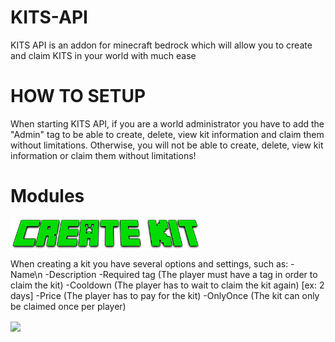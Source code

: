 # KITS-API
KITS API is an addon for minecraft bedrock which will allow you to create and claim KITS in your world with much ease

# HOW TO SETUP
When starting KITS API, if you are a world administrator you have to add the "Admin" tag to be able to create, delete, view kit information and claim them without limitations. Otherwise, you will not be able to create, delete, view kit information or claim them without limitations!

# Modules

<a href="https://www.youtube.com/channel/UCcb6TseFTpboFwgZM737IGA" target="blank"><img align="center" src="KITS API v2.3 RP/textures/emojis/CREATE KIT.png" height="50" /></a>

When creating a kit you have several options and settings, such as:
-Name\n
-Description
-Required tag (The player must have a tag in order to claim the kit)
-Cooldown (The player has to wait to claim the kit again) [ex: 2 days]
-Price (The player has to pay for the kit)
-OnlyOnce (The kit can only be claimed once per player)

<a href="https://www.youtube.com/channel/UCcb6TseFTpboFwgZM737IGA" target="blank"><img align="center" src="https://upload.wikimedia.org/wikipedia/commons/e/ef/Youtube_logo.png" height="50" /></a>
